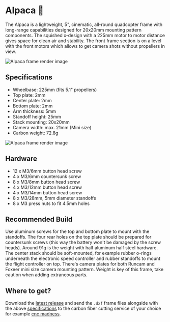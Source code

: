 # Alpaca 🦙
The Alpaca is a lightweight, 5", cinematic, all-round quadcopter frame with long-range capabilities designed for 20x20mm mounting pattern components. The squished x-design with a 225mm motor to motor distance gives space for clean air and stability. The front frame section is on a level with the front motors which allows to get camera shots without propellers in view.

![Alpaca frame render image](https://github.com/dipree/alpaca/blob/master/images/alpaca-render.png)

## Specifications
* Wheelbase: 225mm (fits 5.1" propellers)
* Top plate: 2mm
* Center plate: 2mm
* Bottom plate: 2mm
* Arm thickness: 5mm
* Standoff height: 25mm
* Stack mounting: 20x20mm
* Camera width: max. 21mm (Mini size)
* Carbon weight: 72.8g

![Alpaca frame render image](https://github.com/dipree/alpaca/blob/master/images/alpaca-blueprint.svg)

## Hardware
* 12 x M3/6mm button head screw
* 4 x M3/6mm countersunk screw
* 8 x M3/8mm button head screw
* 4 x M3/12mm button head screw
* 4 x M3/14mm button head screw
* 8 x M3/28mm, 5mm diameter standoffs
* 8 x M3 press nuts to fit 4.5mm holes

## Recommended Build
Use aluminum screws for the top and bottom plate to mount with the standoffs. The four rear holes on the top plate should be prepared for countersunk screws (this way the battery won't be damaged by the screw heads). Around 91g is the weight with half aluminum half steel hardware. The center stack should be soft-mounted, for example rubber o-rings underneath the electronic speed controller and rubber standoffs to mount the flight controller on top. There's camera plates for both Runcam and Foxeer mini size camera mounting pattern. Weight is key of this frame, take caution when adding extraneous parts.

## Where to get?
Download the [latest release](https://github.com/derpixeldan/alpaca/releases/) and send the `.dxf` frame files alongside with the above [specifications](#specifications) to the carbon fiber cutting service of your choice for example [cnc madness](https://cncmadness.com/).